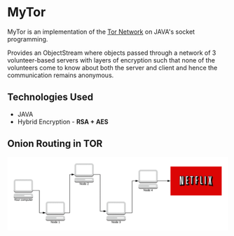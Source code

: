 # MyTor

MyTor is an implementation of the [Tor Network](https://www.torproject.org) on JAVA's socket programming.

Provides an ObjectStream where objects passed through a network of 3 volunteer-based servers with layers of encryption such that none of the volunteers come to know about both the server and client and hence the communication remains anonymous.

## Technologies Used
* JAVA
* Hybrid Encryption - **RSA + AES**

## Onion Routing in TOR
![](torWorkingGIF.gif)
